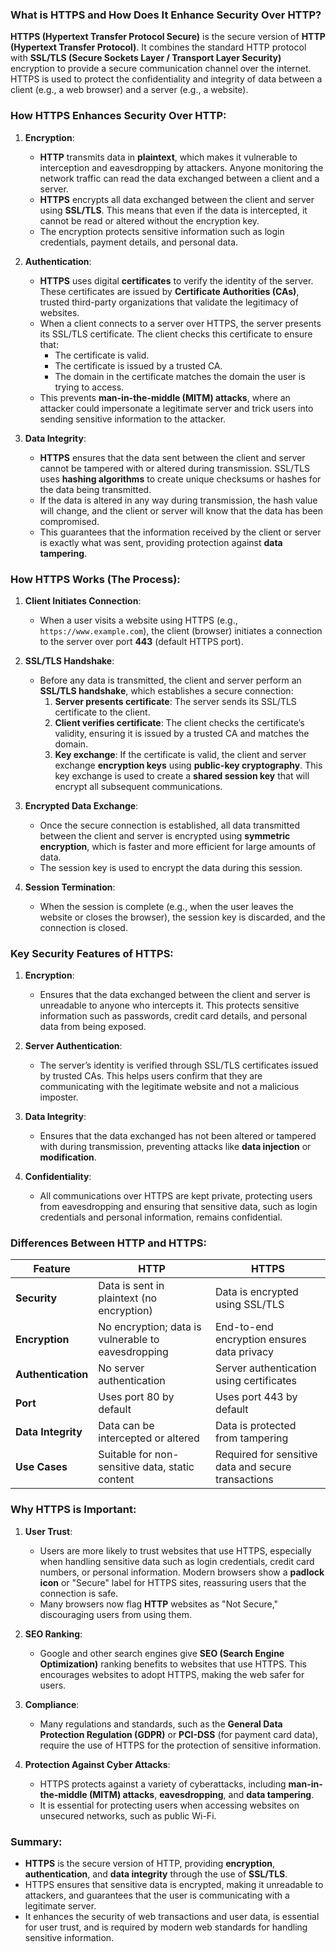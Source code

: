 ### What is HTTPS and How Does It Enhance Security Over HTTP?

**HTTPS (Hypertext Transfer Protocol Secure)** is the secure version of **HTTP (Hypertext Transfer Protocol)**. It combines the standard HTTP protocol with **SSL/TLS (Secure Sockets Layer / Transport Layer Security)** encryption to provide a secure communication channel over the internet. HTTPS is used to protect the confidentiality and integrity of data between a client (e.g., a web browser) and a server (e.g., a website).

### How HTTPS Enhances Security Over HTTP:

1. **Encryption**:
   - **HTTP** transmits data in **plaintext**, which makes it vulnerable to interception and eavesdropping by attackers. Anyone monitoring the network traffic can read the data exchanged between a client and a server.
   - **HTTPS** encrypts all data exchanged between the client and server using **SSL/TLS**. This means that even if the data is intercepted, it cannot be read or altered without the encryption key.
   - The encryption protects sensitive information such as login credentials, payment details, and personal data.

2. **Authentication**:
   - **HTTPS** uses digital **certificates** to verify the identity of the server. These certificates are issued by **Certificate Authorities (CAs)**, trusted third-party organizations that validate the legitimacy of websites.
   - When a client connects to a server over HTTPS, the server presents its SSL/TLS certificate. The client checks this certificate to ensure that:
     - The certificate is valid.
     - The certificate is issued by a trusted CA.
     - The domain in the certificate matches the domain the user is trying to access.
   - This prevents **man-in-the-middle (MITM) attacks**, where an attacker could impersonate a legitimate server and trick users into sending sensitive information to the attacker.

3. **Data Integrity**:
   - **HTTPS** ensures that the data sent between the client and server cannot be tampered with or altered during transmission. SSL/TLS uses **hashing algorithms** to create unique checksums or hashes for the data being transmitted.
   - If the data is altered in any way during transmission, the hash value will change, and the client or server will know that the data has been compromised.
   - This guarantees that the information received by the client or server is exactly what was sent, providing protection against **data tampering**.

### How HTTPS Works (The Process):

1. **Client Initiates Connection**:
   - When a user visits a website using HTTPS (e.g., `https://www.example.com`), the client (browser) initiates a connection to the server over port **443** (default HTTPS port).
   
2. **SSL/TLS Handshake**:
   - Before any data is transmitted, the client and server perform an **SSL/TLS handshake**, which establishes a secure connection:
     1. **Server presents certificate**: The server sends its SSL/TLS certificate to the client.
     2. **Client verifies certificate**: The client checks the certificate’s validity, ensuring it is issued by a trusted CA and matches the domain.
     3. **Key exchange**: If the certificate is valid, the client and server exchange **encryption keys** using **public-key cryptography**. This key exchange is used to create a **shared session key** that will encrypt all subsequent communications.
   
3. **Encrypted Data Exchange**:
   - Once the secure connection is established, all data transmitted between the client and server is encrypted using **symmetric encryption**, which is faster and more efficient for large amounts of data.
   - The session key is used to encrypt the data during this session.

4. **Session Termination**:
   - When the session is complete (e.g., when the user leaves the website or closes the browser), the session key is discarded, and the connection is closed.

### Key Security Features of HTTPS:

1. **Encryption**:
   - Ensures that the data exchanged between the client and server is unreadable to anyone who intercepts it. This protects sensitive information such as passwords, credit card details, and personal data from being exposed.
   
2. **Server Authentication**:
   - The server’s identity is verified through SSL/TLS certificates issued by trusted CAs. This helps users confirm that they are communicating with the legitimate website and not a malicious imposter.

3. **Data Integrity**:
   - Ensures that the data exchanged has not been altered or tampered with during transmission, preventing attacks like **data injection** or **modification**.

4. **Confidentiality**:
   - All communications over HTTPS are kept private, protecting users from eavesdropping and ensuring that sensitive data, such as login credentials and personal information, remains confidential.

### Differences Between HTTP and HTTPS:

| Feature               | HTTP                                         | HTTPS                                        |
|-----------------------|----------------------------------------------|----------------------------------------------|
| **Security**           | Data is sent in plaintext (no encryption)    | Data is encrypted using SSL/TLS              |
| **Encryption**         | No encryption; data is vulnerable to eavesdropping | End-to-end encryption ensures data privacy  |
| **Authentication**     | No server authentication                     | Server authentication using certificates     |
| **Port**               | Uses port 80 by default                      | Uses port 443 by default                     |
| **Data Integrity**     | Data can be intercepted or altered           | Data is protected from tampering             |
| **Use Cases**          | Suitable for non-sensitive data, static content | Required for sensitive data and secure transactions |

### Why HTTPS is Important:

1. **User Trust**:
   - Users are more likely to trust websites that use HTTPS, especially when handling sensitive data such as login credentials, credit card numbers, or personal information. Modern browsers show a **padlock icon** or "Secure" label for HTTPS sites, reassuring users that the connection is safe.
   - Many browsers now flag **HTTP** websites as "Not Secure," discouraging users from using them.

2. **SEO Ranking**:
   - Google and other search engines give **SEO (Search Engine Optimization)** ranking benefits to websites that use HTTPS. This encourages websites to adopt HTTPS, making the web safer for users.

3. **Compliance**:
   - Many regulations and standards, such as the **General Data Protection Regulation (GDPR)** or **PCI-DSS** (for payment card data), require the use of HTTPS for the protection of sensitive information.

4. **Protection Against Cyber Attacks**:
   - HTTPS protects against a variety of cyberattacks, including **man-in-the-middle (MITM) attacks**, **eavesdropping**, and **data tampering**.
   - It is essential for protecting users when accessing websites on unsecured networks, such as public Wi-Fi.

### Summary:

- **HTTPS** is the secure version of HTTP, providing **encryption**, **authentication**, and **data integrity** through the use of **SSL/TLS**.
- HTTPS ensures that sensitive data is encrypted, making it unreadable to attackers, and guarantees that the user is communicating with a legitimate server.
- It enhances the security of web transactions and user data, is essential for user trust, and is required by modern web standards for handling sensitive information.